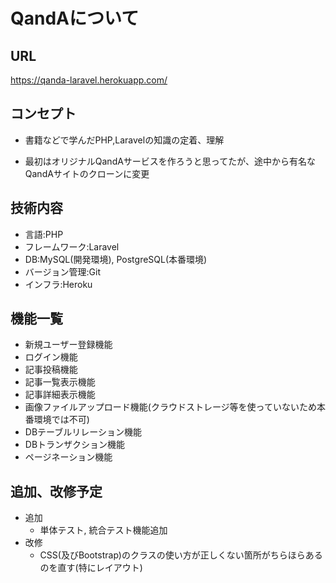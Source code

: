 # QandAについて

## URL

https://qanda-laravel.herokuapp.com/

## コンセプト

- 書籍などで学んだPHP,Laravelの知識の定着、理解

- 最初はオリジナルQandAサービスを作ろうと思ってたが、途中から有名なQandAサイトのクローンに変更

## 技術内容

- 言語:PHP
- フレームワーク:Laravel
- DB:MySQL(開発環境), PostgreSQL(本番環境)
- バージョン管理:Git
- インフラ:Heroku

## 機能一覧
- 新規ユーザー登録機能
- ログイン機能
- 記事投稿機能
- 記事一覧表示機能
- 記事詳細表示機能
- 画像ファイルアップロード機能(クラウドストレージ等を使っていないため本番環境では不可)
- DBテーブルリレーション機能
- DBトランザクション機能
- ページネーション機能

## 追加、改修予定
- 追加
    - 単体テスト, 統合テスト機能追加
- 改修
    - CSS(及びBootstrap)のクラスの使い方が正しくない箇所がちらほらあるのを直す(特にレイアウト)





